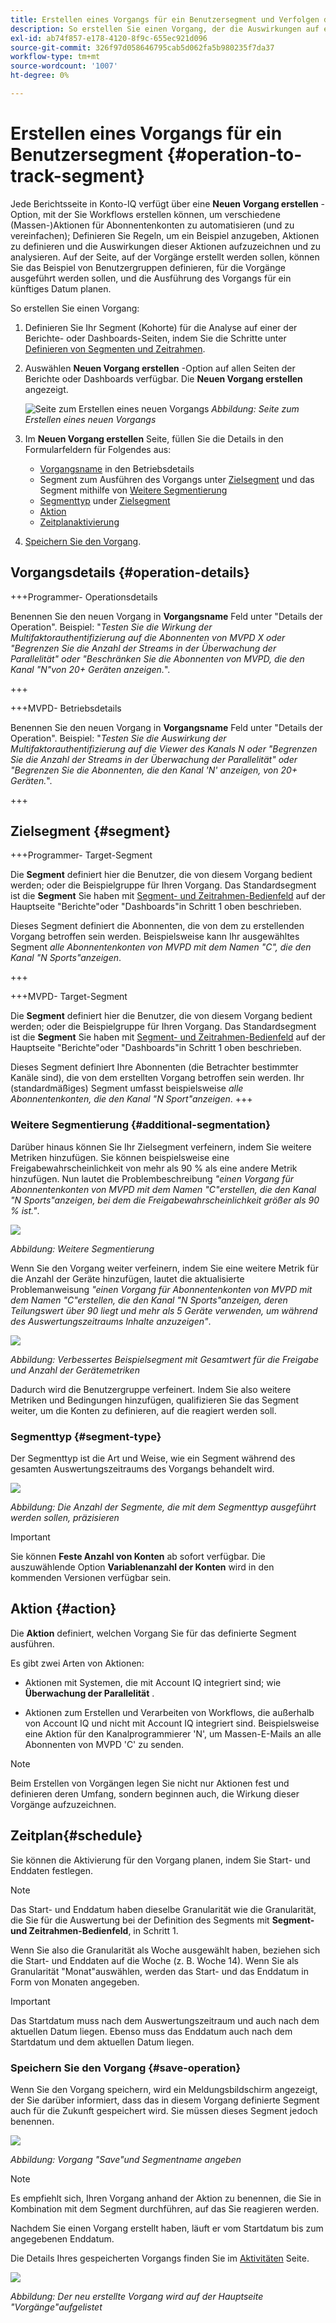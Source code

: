 ```yaml
---
title: Erstellen eines Vorgangs für ein Benutzersegment und Verfolgen des Effekts
description: So erstellen Sie einen Vorgang, der die Auswirkungen auf ein definiertes Segment von Benutzern auswirkt und verfolgt.
exl-id: ab74f857-e178-4120-8f9c-655ec921d096
source-git-commit: 326f97d058646795cab5d062fa5b980235f7da37
workflow-type: tm+mt
source-wordcount: '1007'
ht-degree: 0%

---
```


# Erstellen eines Vorgangs für ein Benutzersegment {#operation-to-track-segment}

Jede Berichtsseite in Konto-IQ verfügt über eine **Neuen Vorgang erstellen** -Option, mit der Sie Workflows erstellen können, um verschiedene (Massen-)Aktionen für Abonnentenkonten zu automatisieren (und zu vereinfachen); Definieren Sie Regeln, um ein Beispiel anzugeben, Aktionen zu definieren und die Auswirkungen dieser Aktionen aufzuzeichnen und zu analysieren. Auf der Seite, auf der Vorgänge erstellt werden sollen, können Sie das Beispiel von Benutzergruppen definieren, für die Vorgänge ausgeführt werden sollen, und die Ausführung des Vorgangs für ein künftiges Datum planen.

So erstellen Sie einen Vorgang:

1. Definieren Sie Ihr Segment (Kohorte) für die Analyse auf einer der Berichte- oder Dashboards-Seiten, indem Sie die Schritte unter [Definieren von Segmenten und Zeitrahmen](/help/AccountIQ/howto-select-segment-timeframe.md).

1. Auswählen **Neuen Vorgang erstellen** -Option auf allen Seiten der Berichte oder Dashboards verfügbar. Die **Neuen Vorgang erstellen** angezeigt.

   ![Seite zum Erstellen eines neuen Vorgangs](assets/create-new-operations.png)
   *Abbildung: Seite zum Erstellen eines neuen Vorgangs*

1. Im **Neuen Vorgang erstellen** Seite, füllen Sie die Details in den Formularfeldern für Folgendes aus:

   * [Vorgangsname](#operation-details) in den Betriebsdetails
   * Segment zum Ausführen des Vorgangs unter [Zielsegment](#segment) und das Segment mithilfe von [Weitere Segmentierung](#additional-segmentation)
   * [Segmenttyp](#segment-type) under [Zielsegment](#segment)
   * [Aktion](#action)
   * [Zeitplanaktivierung](#schedule)

1. [Speichern Sie den Vorgang](#save-operation).

## Vorgangsdetails {#operation-details}

+++Programmer- Operationsdetails

Benennen Sie den neuen Vorgang in **Vorgangsname** Feld unter &quot;Details der Operation&quot;. Beispiel: &quot;*Testen Sie die Wirkung der Multifaktorauthentifizierung auf die Abonnenten von MVPD X oder &quot;Begrenzen Sie die Anzahl der Streams in der Überwachung der Parallelität&quot; oder &quot;Beschränken Sie die Abonnenten von MVPD, die den Kanal &quot;N&quot;von 20+ Geräten anzeigen.*&quot;.

+++

+++MVPD- Betriebsdetails

Benennen Sie den neuen Vorgang in **Vorgangsname** Feld unter &quot;Details der Operation&quot;. Beispiel: &quot;*Testen Sie die Auswirkung der Multifaktorauthentifizierung auf die Viewer des Kanals N oder &quot;Begrenzen Sie die Anzahl der Streams in der Überwachung der Parallelität&quot; oder &quot;Begrenzen Sie die Abonnenten, die den Kanal &#39;N&#39; anzeigen, von 20+ Geräten.*&quot;.

+++

## Zielsegment {#segment}

+++Programmer- Target-Segment

Die **Segment** definiert hier die Benutzer, die von diesem Vorgang bedient werden; oder die Beispielgruppe für Ihren Vorgang. Das Standardsegment ist die **Segment** Sie haben mit [Segment- und Zeitrahmen-Bedienfeld](/help/AccountIQ/howto-select-segment-timeframe.md) auf der Hauptseite &quot;Berichte&quot;oder &quot;Dashboards&quot;in Schritt 1 oben beschrieben.

<!--* The first segment entry in the **Segment** section, by default, shows the **segment** you selected in the step 1.

* The **segment evaluation period** is the time period of analysis you selected in step 1 from **Granularity and Timeframe** option.
![](assets/operations-segment-selection.png)
*Figure: Segment and timeframe selection on the main page*-->

Dieses Segment definiert die Abonnenten, die von dem zu erstellenden Vorgang betroffen sein werden. Beispielsweise kann Ihr ausgewähltes Segment *alle Abonnentenkonten von MVPD mit dem Namen &quot;C&quot;, die den Kanal &quot;N Sports&quot;anzeigen*.

+++

+++MVPD- Target-Segment

Die **Segment** definiert hier die Benutzer, die von diesem Vorgang bedient werden; oder die Beispielgruppe für Ihren Vorgang. Das Standardsegment ist die **Segment** Sie haben mit [Segment- und Zeitrahmen-Bedienfeld](/help/AccountIQ/howto-select-segment-timeframe.md) auf der Hauptseite &quot;Berichte&quot;oder &quot;Dashboards&quot;in Schritt 1 oben beschrieben.

<!--* The first segment entry in the **Segment** section, by default, shows the **segment** you selected in the step 1.

* The **segment evaluation period** is the time period of analysis you selected in step 1 from **Granularity and Timeframe** option.
![](assets/operations-segment-selection.png)
*Figure: Segment and timeframe selection on the main page*-->

Dieses Segment definiert Ihre Abonnenten (die Betrachter bestimmter Kanäle sind), die von dem erstellten Vorgang betroffen sein werden. Ihr (standardmäßiges) Segment umfasst beispielsweise *alle Abonnentenkonten, die den Kanal &quot;N Sport&quot;anzeigen*.
+++

### Weitere Segmentierung {#additional-segmentation}

Darüber hinaus können Sie Ihr Zielsegment verfeinern, indem Sie weitere Metriken hinzufügen. Sie können beispielsweise eine Freigabewahrscheinlichkeit von mehr als 90 % als eine andere Metrik hinzufügen. Nun lautet die Problembeschreibung *&quot;einen Vorgang für Abonnentenkonten von MVPD mit dem Namen &quot;C&quot;erstellen, die den Kanal &quot;N Sports&quot;anzeigen, bei dem die Freigabewahrscheinlichkeit größer als 90 % ist.&quot;*.

![](assets/additional-segment.gif)

*Abbildung: Weitere Segmentierung*

Wenn Sie den Vorgang weiter verfeinern, indem Sie eine weitere Metrik für die Anzahl der Geräte hinzufügen, lautet die aktualisierte Problemanweisung *&quot;einen Vorgang für Abonnentenkonten von MVPD mit dem Namen &quot;C&quot;erstellen, die den Kanal &quot;N Sports&quot;anzeigen, deren Teilungswert über 90 liegt und mehr als 5 Geräte verwenden, um während des Auswertungszeitraums Inhalte anzuzeigen&quot;*.

![](assets/refined-segment.png)

*Abbildung: Verbessertes Beispielsegment mit Gesamtwert für die Freigabe und Anzahl der Gerätemetriken*

Dadurch wird die Benutzergruppe verfeinert. Indem Sie also weitere Metriken und Bedingungen hinzufügen, qualifizieren Sie das Segment weiter, um die Konten zu definieren, auf die reagiert werden soll.

### Segmenttyp {#segment-type}

Der Segmenttyp ist die Art und Weise, wie ein Segment während des gesamten Auswertungszeitraums des Vorgangs behandelt wird.

![](assets/segment-type.png)

*Abbildung: Die Anzahl der Segmente, die mit dem Segmenttyp ausgeführt werden sollen, präzisieren*

<!--The segment type option allows you to further refine your segment based on the evaluation period (or time).

**Fixed number of accounts** 

When you select **Fixed number of accounts** segment type, then you need to specify an evaluation period as well.

By doing so, you are fixing the sample size for evaluation in terms of numbers. You are making Account IQ identify a specific set of users (that meet the criteria of defined evaluation period and segment metrics) to operate on. The analysis and graphs will be generated for this specific set of users only (identified initially) throughout the operation.

**Variable number of accounts**

When you select **Variable number of accounts** segment type, you do not limit the number of accounts in segment. The accounts which fall under the defined segment metrics are the part of the segment, and the number of accounts will change continuously during the course of operation.-->

>[!IMPORTANT]
>
>Sie können **Feste Anzahl von Konten** ab sofort verfügbar. Die auszuwählende Option **Variablenanzahl der Konten** wird in den kommenden Versionen verfügbar sein.

<!--

you tell Account IQ in the beginning of the operation which number of accounts to operate on.

Account IQ system only has a segment definition, and during the operation it looks into all the accounts that fit that segments.

the number of accounts in segment is not limited, the accounts that fall under defined segment metrics will be part of the segment, and the no of accounts will change continuously, as there are no specific limitations - like an evaluation period in the past.When the segment is defined (which in this example is, subscriber accounts of MVPD 'C' who are viewing the channel 'N Sports' that have a sharing score above 80 and are using 10 different IPs) and we also identified a time period to evaluate a segment. This identifies X number of accounts as sample (for example 5000). How many devices they are using?
It identifies x-number of accounts (5000)...a very specific set of users that meet this criteria.
for every period that we schedule (within that operation) during that operation) we will look at those 5K users that are originally identified and we will present graph about them. How are the sharing scores coming up?u We identified a period. Are their sharing scores going up? Are there fewer of them who are meeting this definition?
Fixed versus variable is the way the treated in fixed or variable way.

1. we identified a fixed set of accounts.
2. we evaluate those specific accounts on criteria throughout the operation.

General idea independent of graph is that we will evaluate a set of accounts identified initially, for no of periods during operation and generate graphs against that.
Those are the 5000 users for which I will create graphs for for every period of the operation.

**Variable number of accounts**
We do not identify any initial set of accounts, we just have a segment definition.
Each period during the operation, we go and look into all the accounts that fit that segments.
If it is not a fixed segment, I won't initially evaluate it. I won't have an initial set of 5000. Instead at every period during the evaluation I will evaluate the segment then, and then I will produce graph about the next 3000 users.
the......will vary from period to period.

if not fixed segment, then I won't initially evaluate or have initial set of 5000, instead at every period during an operation and the.-->

## Aktion {#action}

Die **Aktion** definiert, welchen Vorgang Sie für das definierte Segment ausführen.

Es gibt zwei Arten von Aktionen:

* Aktionen mit Systemen, die mit Account IQ integriert sind; wie **Überwachung der Parallelität** <!--[Concurrency Monitoring](https://tve.helpdocsonline.com/concurrency-monitoring-introduction), or Adobe Target-->.

* Aktionen zum Erstellen und Verarbeiten von Workflows, die außerhalb von Account IQ und nicht mit Account IQ integriert sind. Beispielsweise eine Aktion für den Kanalprogrammierer &#39;N&#39;, um Massen-E-Mails an alle Abonnenten von MVPD &#39;C&#39; zu senden.

>[!NOTE]
>
>Beim Erstellen von Vorgängen legen Sie nicht nur Aktionen fest und definieren deren Umfang, sondern beginnen auch, die Wirkung dieser Vorgänge aufzuzeichnen.

## Zeitplan{#schedule}

Sie können die Aktivierung für den Vorgang planen, indem Sie Start- und Enddaten festlegen.

>[!NOTE]
>
>Das Start- und Enddatum haben dieselbe Granularität wie die Granularität, die Sie für die Auswertung bei der Definition des Segments mit **Segment- und Zeitrahmen-Bedienfeld**, in Schritt 1.
>
>
>Wenn Sie also die Granularität als Woche ausgewählt haben, beziehen sich die Start- und Enddaten auf die Woche (z. B. Woche 14). Wenn Sie als Granularität &quot;Monat&quot;auswählen, werden das Start- und das Enddatum in Form von Monaten angegeben.


>[!IMPORTANT]
>
>Das Startdatum muss nach dem Auswertungszeitraum und auch nach dem aktuellen Datum liegen. Ebenso muss das Enddatum auch nach dem Startdatum und dem aktuellen Datum liegen.

### Speichern Sie den Vorgang {#save-operation}

Wenn Sie den Vorgang speichern, wird ein Meldungsbildschirm angezeigt, der Sie darüber informiert, dass das in diesem Vorgang definierte Segment auch für die Zukunft gespeichert wird. Sie müssen dieses Segment jedoch benennen.

![](assets/save-operation.png)

*Abbildung: Vorgang &quot;Save&quot;und Segmentname angeben*

>[!NOTE]
>
>Es empfiehlt sich, Ihren Vorgang anhand der Aktion zu benennen, die Sie in Kombination mit dem Segment durchführen, auf das Sie reagieren werden.

<!--In future you can select this saved segment when defining a segment for your analysis on the main reports page. Moreover, the saved segment is also listed when you create an operation the next time.

![](assets/saved-segment-operations-page.png)

*Figure: Saved segments in segment selector on Create new operations page* 

>[!IMPORTANT]
>
>When creating an operation, if you select a segment that was previously created then you cannot add new metrics to it and refine it.
>
>Adding new metrics creates a new segment, but you cannot modify an existing segment.-->

Nachdem Sie einen Vorgang erstellt haben, läuft er vom Startdatum bis zum angegebenen Enddatum.

Die Details Ihres gespeicherten Vorgangs finden Sie im [Aktivitäten](/help/AccountIQ/operations.md) Seite.

![](assets/new-operation-created.png)

*Abbildung: Der neu erstellte Vorgang wird auf der Hauptseite &quot;Vorgänge&quot;aufgelistet*
